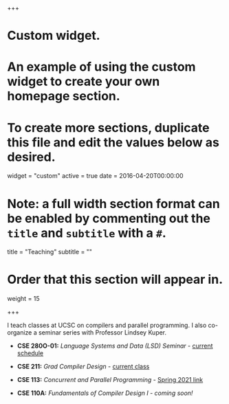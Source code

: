 +++
# Custom widget.
# An example of using the custom widget to create your own homepage section.
# To create more sections, duplicate this file and edit the values below as desired.
widget = "custom"
active = true
date = 2016-04-20T00:00:00

# Note: a full width section format can be enabled by commenting out the `title` and `subtitle` with a `#`.
title = "Teaching"
subtitle = ""

# Order that this section will appear in.
weight = 15

+++

I teach classes at UCSC on compilers and parallel programming. I also co-organize a seminar series with Professor Lindsey Kuper.

- **CSE 280O-01:** _Language Systems and Data (LSD) Seminar_ - [current schedule](https://lsd-ucsc.github.io/lsd-seminar/2021fa/)

- **CSE 211:** _Grad Compiler Design_ - [current class](https://sorensenucsc.github.io/CSE211-fa2021/index.html)

- **CSE 113:** _Concurrent and Parallel Programming_ - [Spring 2021 link](https://sorensenucsc.github.io/CSE113-2021/index.html)

- **CSE 110A:** _Fundamentals of Compiler Design I_ - _coming soon!_


